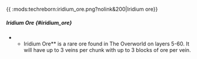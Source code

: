 {{ :mods:techreborn:iridium_ore.png?nolink&200\|Iridium ore}}

##### Iridium Ore {#iridium_ore}

-   -   Iridium Ore\*\* is a rare ore found in The Overworld on layers
        5-60. It will have up to 3 veins per chunk with up to 3 blocks
        of ore per vein.
